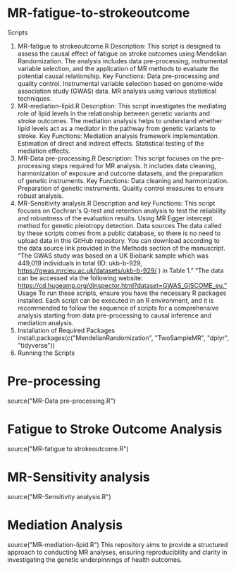 # MR-fatigue-to-strokeoutcome
Scripts
1. MR-fatigue to strokeoutcome.R
Description: This script is designed to assess the causal effect of fatigue on stroke outcomes using Mendelian Randomization. The analysis includes data pre-processing, instrumental variable selection, and the application of MR methods to evaluate the potential causal relationship.
Key Functions: Data pre-processing and quality control. Instrumental variable selection based on genome-wide association study (GWAS) data. MR analysis using various statistical techniques.
2. MR-mediation-lipid.R
Description: This script investigates the mediating role of lipid levels in the relationship between genetic variants and stroke outcomes. The mediation analysis helps to understand whether lipid levels act as a mediator in the pathway from genetic variants to stroke.
Key Functions: Mediation analysis framework implementation. Estimation of direct and indirect effects. Statistical testing of the mediation effects.
3. MR-Data pre-processing.R
Description: This script focuses on the pre-processing steps required for MR analysis. It includes data cleaning, harmonization of exposure and outcome datasets, and the preparation of genetic instruments.
Key Functions: Data cleaning and harmonization. Preparation of genetic instruments. Quality control measures to ensure robust analysis. 
4. MR-Sensitivity analysis.R
Description and key Functions: This script focuses on Cochran's Q-test and retention analysis to test the reliability and robustness of the evaluation results. Using MR Egger intercept method for genetic pleiotropy detection.
Data sources 
The data called by these scripts comes from a public database, so there is no need to upload data in this GitHub repository. You can download according to the data source link provided in the Methods section of the manuscript.
“The GWAS study was based on a UK Biobank sample which was 449,019 individuals in total (ID: ukb-b-929, https://gwas.mrcieu.ac.uk/datasets/ukb-b-929/ ) in Table 1.”
“The data can be accessed via the following website: https://cd.hugeamp.org/dinspector.html?dataset=GWAS_GISCOME_eu.”
Usage
To run these scripts, ensure you have the necessary R packages installed. Each script can be executed in an R environment, and it is recommended to follow the sequence of scripts for a comprehensive analysis starting from data pre-processing to causal inference and mediation analysis.
1. Installation of Required Packages
install.packages(c("MendelianRandomization", "TwoSampleMR", "dplyr", "tidyverse"))
2. Running the Scripts
# Pre-processing
source("MR-Data pre-processing.R")
# Fatigue to Stroke Outcome Analysis
source("MR-fatigue to strokeoutcome.R")
# MR-Sensitivity analysis
source("MR-Sensitivity analysis.R")
# Mediation Analysis
source("MR-mediation-lipid.R")
This repository aims to provide a structured approach to conducting MR analyses, ensuring reproducibility and clarity in investigating the genetic underpinnings of health outcomes.
